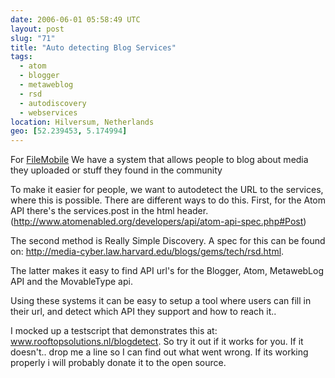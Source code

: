 ```yaml
---
date: 2006-06-01 05:58:49 UTC
layout: post
slug: "71"
title: "Auto detecting Blog Services"
tags:
  - atom
  - blogger
  - metaweblog
  - rsd
  - autodiscovery
  - webservices
location: Hilversum, Netherlands
geo: [52.239453, 5.174994]
---
```

<p>For <a href="http://www.filemobile.com" class="dead-link">FileMobile</a> We have a system that allows people to blog about media they uploaded or stuff they found in the community</p>

<p>To make it easier for people, we want to autodetect the URL to the services, where this is possible. There are different ways to do this. First, for the Atom API there's the services.post in the html header. (<a href="http://www.atomenabled.org/developers/api/atom-api-spec.php#Post">http://www.atomenabled.org/developers/api/atom-api-spec.php#Post</a>)</p>

<p>The second method is Really Simple Discovery. A spec for this can be found on: <a href="http://media-cyber.law.harvard.edu/blogs/gems/tech/rsd.html">http://media-cyber.law.harvard.edu/blogs/gems/tech/rsd.html</a>. </p>

<p>The latter makes it easy to find API url's for the Blogger, Atom, MetawebLog API and the MovableType api.</p>

<p>Using these systems it can be easy to setup a tool where users can fill in their url, and detect which API they support and how to reach it..</p>

<p>I mocked up a testscript that demonstrates this at: <a href="/blogdetect" class="dead-link">www.rooftopsolutions.nl/blogdetect</a>. So try it out if it works for you. If it doesn't.. drop me a line so I can find out what went wrong. If its working properly i will probably donate it to the open source.</p>
